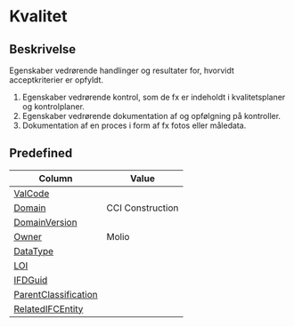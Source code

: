 # Kvalitet

## Beskrivelse

Egenskaber vedrørende handlinger og resultater for, hvorvidt
acceptkriterier er opfyldt.

1. Egenskaber vedrørende kontrol, som de fx er indeholdt i
   kvalitetsplaner og kontrolplaner.
2. Egenskaber vedrørende dokumentation af og
   opfølgning på kontroller.
3. Dokumentation af en proces i form af fx fotos eller
   måledata.

## Predefined

| Column                                                              | Value            |
| ------------------------------------------------------------------- | ---------------- |
| [ValCode](../../Attributes/ValCode.md)                              |                  |
| [Domain](../../Attributes/Domain.md)                                | CCI Construction |
| [DomainVersion](../../Attributes/DomainVersion.md)                  |                  |
| [Owner](../../Attributes/Owner.md)                                  | Molio            |
| [DataType](../../Attributes/DataType.md)                            |                  |
| [LOI](../../Attributes/LOI.md)                                      |                  |
| [IFDGuid](../../Attributes/IFDGuid.md)                              |                  |
| [ParentClassification](../../Attributes/IFCParentClassification.md) |                  |
| [RelatedIFCEntity](../../Attributes/RelatedIFCEntity.md)            |                  |
